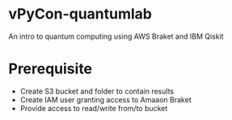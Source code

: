 # vPyCon-quantumlab
An intro to quantum computing using AWS Braket and IBM Qiskit

# Prerequisite

- Create S3 bucket and folder to contain results
- Create IAM user granting access to Amaaon Braket
- Provide access to read/write from/to bucket
